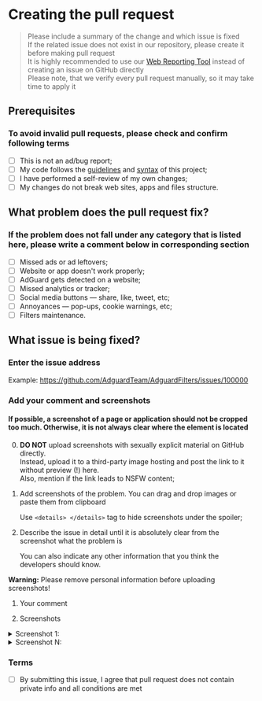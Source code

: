# Creating the pull request

> Please include a summary of the change and which issue is fixed\
> If the related issue does not exist in our repository, please create it before making pull request\
> It is highly recommended to use our [Web Reporting Tool](https://kb.adguard.com/en/technical-support/reporting-tool) instead of creating an issue on GitHub directly\
> Please note, that we verify every pull request manually, so it may take time to apply it

## Prerequisites

### To avoid invalid pull requests, please check and confirm following terms

- [ ] This is not an ad/bug report;
- [ ] My code follows the [guidelines](https://github.com/AdguardTeam/AdguardFilters/blob/master/CONTRIBUTING.md) and [syntax](https://kb.adguard.com/general/how-to-create-your-own-ad-filters) of this project;
- [ ] I have performed a self-review of my own changes;
- [ ] My changes do not break web sites, apps and files structure.

## What problem does the pull request fix?

### If the problem does not fall under any category that is listed here, please write a comment below in corresponding section

- [ ] Missed ads or ad leftovers;
- [ ] Website or app doesn't work properly;
- [ ] AdGuard gets detected on a website;
- [ ] Missed analytics or tracker;
- [ ] Social media buttons — share, like, tweet, etc;
- [ ] Annoyances — pop-ups, cookie warnings, etc;
- [ ] Filters maintenance.

## What issue is being fixed?

### Enter the issue address

Example: <https://github.com/AdguardTeam/AdguardFilters/issues/100000>

### Add your comment and screenshots

#### If possible, a screenshot of a page or application should not be cropped too much. Otherwise, it is not always clear where the element is located

0. **DO NOT** upload screenshots with sexually explicit material on GitHub directly.\
 Instead, upload it to a third-party image hosting and post the link to it without preview (!) here.\
 Also, mention if the link leads to NSFW content;

1. Add screenshots of the problem. You can drag and drop images or paste them from clipboard

    Use `<details> </details>` tag to hide screenshots under the spoiler;

2. Describe the issue in detail until it is absolutely clear from the screenshot what the problem is

    You can also indicate any other information that you think the developers should know.

**Warning:** Please remove personal information before uploading screenshots!

1. Your comment

<!-- Please write a comment here -->

2. Screenshots

<details>

<summary>Screenshot 1:</summary>

<!-- paste screenshot here -->

</details>

<details>

<summary>Screenshot N:</summary>

<!-- paste screenshot here -->

</details>

### Terms

- [ ] By submitting this issue, I agree that pull request does not contain private info and all conditions are met
